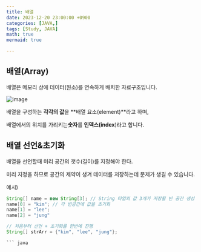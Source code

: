 ```yaml
---
title: 배열
date: 2023-12-20 23:00:00 +0900
categories: [JAVA,]
tags: [Study, JAVA]
math: true
mermaid: true

---
```


## **배열(Array)**

배열은 메모리 상에 데이터(원소)를 연속하게 배치한 자료구조입니다.

![image](https://github.com/ararp1006/JSP/assets/130068083/144bc038-c83a-4163-9888-6eb949fe8afa)


배열을 구성하는 **각각의 값**을 **배열 요소(element)**라고 하며,

배열에서의 위치를 가리키는**숫자**를 **인덱스(index**)라고 합니다.


## **배열 선언&초기화**

배열을 선언할때 미리 공간의 갯수(길이)를 지정해야 한다.

미리 지정을 하므로 공간의 제약이 생겨 데이터를 저장하는데 문제가 생길 수 있습니다.

예시)

``` java
String[] name = new String[3]; // String 타입의 값 3개가 저장될 빈 공간 생성
name[0] = "kim"; // 각 빈공간에 값을 초기화
name[1] = "lee";
name[2] = "jung"

// 처음부터 선언 + 초기화를 한번에 진행
String[] strArr = {"kim", "lee", "jung"};

``` java


